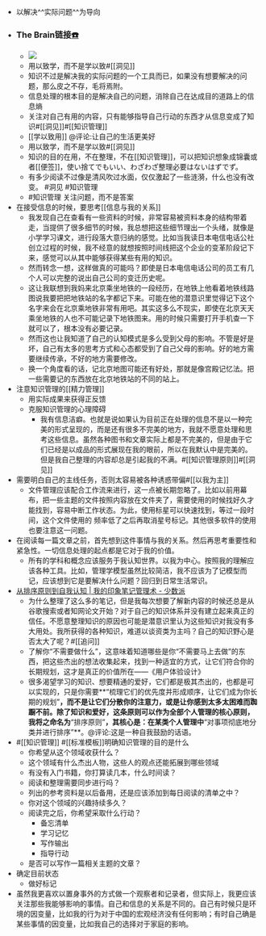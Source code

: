 - 以解决^^实际问题^^为导向
- ### The Brain链接[☎️](brain://api.thebrain.com/g7PXu0IyM0ucARb24SvxiA/AJuB1vna8Uyz-U5c1pxf0A/%E4%BB%A5%E6%88%91%E4%B8%BA%E4%B8%BB)
    - ![](https://firebasestorage.googleapis.com/v0/b/firescript-577a2.appspot.com/o/imgs%2Fapp%2Fxinyiheng%2FANY7sMMDWr.jpg?alt=media&token=23761780-c2ef-457d-ba2d-e1cc11444a6f)
    - 用以致学，而不是学以致#[[洞见]]
    - 知识不过是解决我的实际问题的一个工具而已，如果没有想要解决的问题，那么皮之不存，毛将焉附。
    - 信息处理的根本目的是解决自己的问题，消除自己在达成目的道路上的信息熵
    - 关注对自己有用的内容，只有能够指导自己行动的东西才从信息变成了知识#[[洞见]]#[[知识管理]]
    - [[学以致用]] @评论:让自己的生活更美好
    - 用以致学，而不是学以致#[[洞见]]
    - 知识的目的在用，不在整理，不在[[知识管理]]，可以把知识想象成锦囊或者[[便签]]，使い捨てでもいい、わざわざ整理必要はないはずでず。
    - 有多少阅读不过像是清风吹过水面，仅仅激起了一些涟漪，什么也没有改变。 #洞见  #知识管理
    - #知识管理 关注问题，而不是答案
- 在接受信息的时候，要思考[[信息与我的关系]]
    - 我发现自己在查看有一些资料的时候，非常容易被资料本身的结构带着走，当提供了很多细节的时候，我总想把这些细节理出一个头绪，就像是小学学习课文，进行段落大意归纳的感觉。比如当我读日本电信电话公社创立过程的时候，我不经意的就想按照时间线把这个企业的变革阶段记下来，感觉可以从其中能够获得某些有用的知识。
    - 然而转念一想，这样做真的可能吗？即使是日本电信电话公司的员工有几个人可以完整的说出自己公司的变迁历史呢。
    - 这让我联想到我妈来北京乘坐地铁的一段经历，在地铁上他看着地铁线路图说我要把把地铁站的名字都记下来。可能在他的潜意识里觉得记下这个名字来会在北京乘地铁非常有用吧。其实这多么不现实，即使在北京天天乘坐地铁的人也不可能记录下地铁图来。用的时候只需要打开手机查一下就可以了，根本没有必要记录。
    - 然而这也让我知道了自己的认知模式是多么受到父母的影响。不管是好是坏，自己有太多的思考方式和心态都受到了自己父母的影响。好的地方需要继续传承，不好的地方需要修改。
    - 换一个角度看的话，记北京地图可能还有好处，那就是像宫殿记忆法。把一些需要记的东西放在北京地铁站的不同的站上。
- 注意知识管理的[[精力管理]]
    - 用实际成果来获得正反馈
    - 克服知识管理的心理障碍
        - 我有信息洁癖。也就是说如果认为目前正在处理的信息不是以一种完美的形式呈现的，而是还有很多不完美的地方，我就不愿意处理和思考这些信息。虽然各种图书和文章实际上都是不完美的，但是由于它们已经是以成品的形式展现在我的眼前，所以在我默认中是完美的。但是我自己整理的内容却总是引起我的不满。#[[知识管理原则]]#[[洞见]]
- 需要明白自己的主线任务，否则太容易被各种诱惑带偏#[[以我为主]]
    - 文件管理应该配合工作流来进行，这一点被长期忽略了。比如以前用幕布，把一些主题的文件按照内容放在文件夹了，需要使用的时候找好久才能找到，容易中断工作状态。为此，使用标星可以快速找到，等过一段时间，这个文件使用的 频率低了之后再取消星号标记。其他很多软件的使用也要注意这一问题。
- 在阅读每一篇文章之前，首先想到这件事情与我的关系。然后再思考重要性和紧急性。一切信息处理的起点都是它对于我的价值。
    - 所有的学科和概念应该服务于我认知世界。以我为中心。按照我的理解应该各种工具。比如，管理学模型虽然比较简洁，我不应该为了记模型而记，应该想到它是要解决什么问题？回归到日常生活常识。
- [从排序原则到自我认知 | 我的印象笔记管理术 - 少数派](https://sspai.com/post/41044)
    - 为什么整理了这么多的笔记，但是我每次想要了解新内容的时候还总是从谷歌搜索或者知网论文开始？对于自己的知识体系并没有建立起来真正的信任。不愿意整理知识的原因也可能是潜意识里认为这些知识对我没有多大用处。我所获得的各种知识，难道以谈资类为主吗？自己的知识野心是否太大了呢？#[[追问]] 
    - 了解你“不需要做什么”，这意味着知道哪些是你“不需要马上去做”的东西，把这些杰出的想法收集起来，找到一种适宜的方式，让它们符合你的长期规划，这才是真正的价值所在——《用户体验设计》
    - 很多渴望学习的知识、想要精通的爱好，它们都是极其杰出的，也都是可以实现的，只是你需要**“梳理它们的优先度并形成顺序，让它们成为你长期的规划”**，而不是让它们分散你的注意力，或是让你感到太多太困难而踟蹰不前。除了知识和爱好，这条原则可以作为全部个人管理的核心原则，我将之命名为**“排序原则”**，其核心是：在某类个人管理中**“对事项彻底地分类并进行排序”**。@评论:这是一种自我鼓励的话语。
- #[[知识管理]] #[[标准模板]]明确知识管理的目的是什么 
    - 你希望从这个领域收获什么？
    - 这个领域有什么杰出人物，这些人的观点还能拓展到哪些领域
    - 有没有入门书籍，你打算读几本，什么时间读？
    - 阅读和整理需要同步进行吗？
    - 列出的参考资料是以后备用，还是应该添加到每日阅读的清单之中？
    - 你对这个领域的兴趣持续多久？
    - 阅读完之后，你希望采取什么行动？
        - 备忘清单
        - 学习记忆
        - 写作输出
        - 指导行动
    - 是否可以写作一篇相关主题的文章？
- 确定目前状态
    - 做好标记
- 虽然我更喜欢以置身事外的方式做一个观察者和记录者，但实际上，我更应该关注那些我能够影响的事情。自己和信息的关系是不同的。自己有时候只是环境的因变量，比如我的行为对于中国的宏观经济没有任何影响；有时自己确是某些事情的因变量，比如我自己的选择对于家庭的影响。
